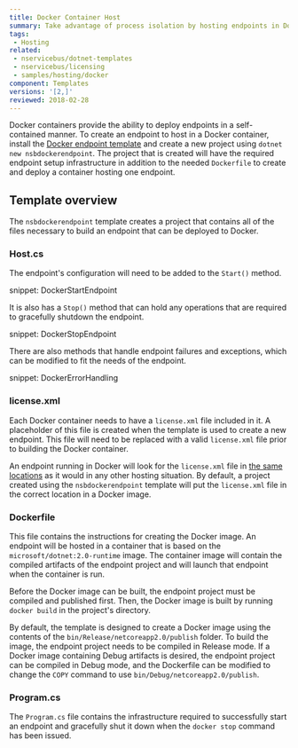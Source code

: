 ```yaml
---
title: Docker Container Host
summary: Take advantage of process isolation by hosting endpoints in Docker containers
tags:
 - Hosting
related:
 - nservicebus/dotnet-templates
 - nservicebus/licensing
 - samples/hosting/docker
component: Templates
versions: '[2,]'
reviewed: 2018-02-28
---
```


Docker containers provide the ability to deploy endpoints in a self-contained manner. To create an endpoint to host in a Docker container, install the [Docker endpoint template](/nservicebus/dotnet-templates.md) and create a new project using `dotnet new nsbdockerendpoint`. The project that is created will have the required endpoint setup infrastructure in addition to the needed `Dockerfile` to create and deploy a container hosting one endpoint.


## Template overview

The `nsbdockerendpoint` template creates a project that contains all of the files necessary to build an endpoint that can be deployed to Docker.


### Host.cs

The endpoint's configuration will need to be added to the `Start()` method. 

snippet: DockerStartEndpoint

It is also has a `Stop()` method that can hold any operations that are required to gracefully shutdown the endpoint.

snippet: DockerStopEndpoint

There are also methods that handle endpoint failures and exceptions, which can be modified to fit the needs of the endpoint.

snippet: DockerErrorHandling


### license.xml

Each Docker container needs to have a `license.xml` file included in it. A placeholder of this file is created when the template is used to create a new endpoint. This file will need to be replaced with a valid `license.xml` file prior to building the Docker container.

An endpoint running in Docker will look for the `license.xml` file in [the same locations](/nservicebus/licensing/#license-management) as it would in any other hosting situation. By default, a project created using the `nsbdockerendpoint` template will put the `license.xml` file in the correct location in a Docker image.


### Dockerfile

This file contains the instructions for creating the Docker image. An endpoint will be hosted in a container that is based on the `microsoft/dotnet:2.0-runtime` image. The container image will contain the compiled artifacts of the endpoint project and will launch that endpoint when the container is run.

Before the Docker image can be built, the endpoint project must be compiled and published first. Then, the Docker image is built by running `docker build` in the project's directory.

By default, the template is designed to create a Docker image using the contents of the `bin/Release/netcoreapp2.0/publish` folder. To build the image, the endpoint project needs to be compiled in Release mode. If a Docker image containing Debug artifacts is desired, the endpoint project can be compiled in Debug mode, and the Dockerfile can be modified to change the `COPY` command to use `bin/Debug/netcoreapp2.0/publish`.


### Program.cs

The `Program.cs` file contains the infrastructure required to successfully start an endpoint and gracefully shut it down when the `docker stop` command has been issued.

